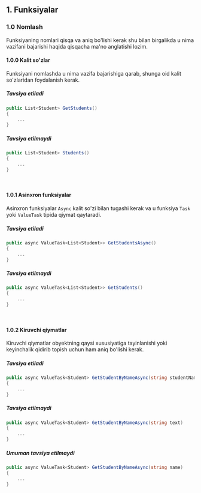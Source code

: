 ## 1. Funksiyalar

### 1.0 Nomlash
Funksiyaning nomlari qisqa va aniq bo'lishi kerak shu bilan birgalikda u nima vazifani bajarishi haqida qisqacha ma'no anglatishi lozim.

#### 1.0.0 Kalit so'zlar
Funksiyani nomlashda u nima vazifa bajarishiga qarab, shunga oid kalit so'zlaridan foydalanish kerak.
##### Tavsiya etiladi
```cs
public List<Student> GetStudents()
{
	...
}

```
##### Tavsiya etilmaydi
```cs
public List<Student> Students()
{
	...
}
```
<br />

#### 1.0.1 Asinxron funksiyalar
Asinxron funksiyalar ```Async``` kalit so'zi bilan tugashi kerak va u funksiya ```Task``` yoki ```ValueTask``` tipida qiymat qaytaradi.
##### Tavsiya etiladi
```cs
public async ValueTask<List<Student>> GetStudentsAsync()
{
	...
}
```
##### Tavsiya etilmaydi
```cs
public async ValueTask<List<Student>> GetStudents()
{
	...
}
```
<br />

#### 1.0.2 Kiruvchi qiymatlar
Kiruvchi qiymatlar obyektning qaysi xususiyatiga tayinlanishi yoki keyinchalik qidirib topish uchun ham aniq bo'lishi kerak.
##### Tavsiya etiladi
```cs
public async ValueTask<Student> GetStudentByNameAsync(string studentName)
{
	...
}
```
##### Tavsiya etilmaydi
```cs
public async ValueTask<Student> GetStudentByNameAsync(string text)
{
	...
}
```
##### Umuman tavsiya etilmaydi
```cs
public async ValueTask<Student> GetStudentByNameAsync(string name)
{
	...
}
```
<br />
